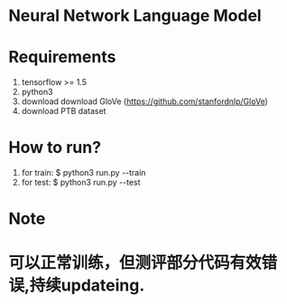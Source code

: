 # Neural Network Language Model

# Requirements
1. tensorflow >= 1.5
2. python3 
3. download download GloVe (https://github.com/stanfordnlp/GloVe)
4. download PTB dataset
# How to run?
1. for train: $ python3 run.py --train
2. for test: $ python3 run.py --test

# Note
# 可以正常训练，但测评部分代码有效错误,持续updateing.
